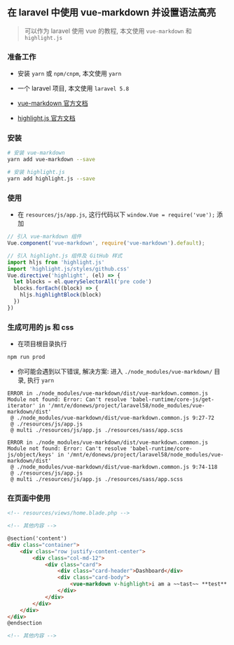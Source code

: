 ## 在 laravel 中使用 vue-markdown 并设置语法高亮

> 可以作为 laravel 使用 vue 的教程, 本文使用 `vue-markdown` 和 `highlight.js`

### 准备工作

- 安装 `yarn` 或 `npm/cnpm`, 本文使用 `yarn`

- 一个 laravel 项目, 本文使用 `laravel 5.8`

- [vue-markdown 官方文档](https://github.com/miaolz123/vue-markdown)

- [highlight.js 官方文档](https://highlightjs.org/usage/)

### 安装

```bash
# 安装 vue-markdown
yarn add vue-markdown --save

# 安装 highlight.js
yarn add highlight.js --save

```

### 使用

- 在 `resources/js/app.js`, 这行代码以下 `window.Vue = require('vue');` 添加

```js
// 引入 vue-markdown 组件
Vue.component('vue-markdown', require('vue-markdown').default);

// 引入 highlight.js 组件及 GitHub 样式
import hljs from 'highlight.js'
import 'highlight.js/styles/github.css'
Vue.directive('highlight', (el) => {
  let blocks = el.querySelectorAll('pre code')
  blocks.forEach((block) => {
    hljs.highlightBlock(block)
  })
})
```

### 生成可用的 js 和 css 

- 在项目根目录执行

```bash
npm run prod
```

- 你可能会遇到以下错误, 解决方案: 进入 `./node_modules/vue-markdown/` 目录, 执行 `yarn`

```
ERROR in ./node_modules/vue-markdown/dist/vue-markdown.common.js
Module not found: Error: Can't resolve 'babel-runtime/core-js/get-iterator' in '/mnt/e/donews/project/laravel58/node_modules/vue-markdown/dist'
 @ ./node_modules/vue-markdown/dist/vue-markdown.common.js 9:27-72
 @ ./resources/js/app.js
 @ multi ./resources/js/app.js ./resources/sass/app.scss

ERROR in ./node_modules/vue-markdown/dist/vue-markdown.common.js
Module not found: Error: Can't resolve 'babel-runtime/core-js/object/keys' in '/mnt/e/donews/project/laravel58/node_modules/vue-markdown/dist'
 @ ./node_modules/vue-markdown/dist/vue-markdown.common.js 9:74-118
 @ ./resources/js/app.js
 @ multi ./resources/js/app.js ./resources/sass/app.scss
```

### 在页面中使用

```html
<!-- resources/views/home.blade.php -->

<!-- 其他内容 -->

@section('content')
<div class="container">
    <div class="row justify-content-center">
        <div class="col-md-12">
            <div class="card">
                <div class="card-header">Dashboard</div>
                <div class="card-body">
					<vue-markdown v-highlight>i am a ~~tast~~ **test**.</vue-markdown>
				</div>
            </div>
        </div>
    </div>
</div>
@endsection

<!-- 其他内容 -->
```
